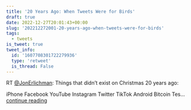 ```yaml
---
title: '20 Years Ago: When Tweets Were for Birds'
draft: true
date: 2022-12-27T20:01:43+00:00
slug: '202212272001-20-years-ago-when-tweets-were-for-birds'
tags:
  - tweets
is_tweet: true
tweet_info:
  id: '1607708301722279936'
  type: 'retweet'
  is_thread: False
---
```




RT [@JonErlichman](https://x.com/JonErlichman): Things that didn’t exist on Christmas 20 years ago:

iPhone
Facebook
YouTube
Instagram
Twitter
TikTok
Android
Bitcoin
Tes… [continue reading](https://x.com/sytelus/status/1607708301722279936)

